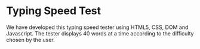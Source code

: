 # Typing Speed Test

We have developed this typing speed tester using HTML5, CSS, DOM and Javascript. The tester displays 40 words at a time according to the difficulty chosen by the user.

